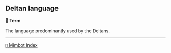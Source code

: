 ## Deltan language

**📑 Term**

The language predominantly used by the Deltans.

-----
[`📑` Mimbot Index](<https://zeithalt.github.io/r/#4de0>)
<!---
keywords: dc
aliases:
-->